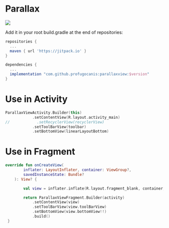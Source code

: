 # Parallax

[![](https://jitpack.io/v/profugocanis/parallax.svg)](https://jitpack.io/#profugocanis/parallaxview)

Add it in your root build.gradle at the end of repositories:

```groovy
repositories {
  ...
  maven { url 'https://jitpack.io' }
}

dependencies {
  ...
  implementation "com.github.profugocanis:parallaxview:$version"
}
```
# Use in Activity

```kotlin
ParallaxViewActivity.Builder(this)
            .setContentView(R.layout.activity_main)
//            .setRecyclerView(recyclerView)
            .setToolBarView(toolbar)
            .setBottomView(linearLayoutBottom)

```

# Use in Fragment

```kotlin
override fun onCreateView(
        inflater: LayoutInflater, container: ViewGroup?,
        savedInstanceState: Bundle?
    ): View? {

        val view = inflater.inflate(R.layout.fragment_blank, container, false)

        return ParallaxViewFragment.Builder(activity)
            .setContentView(view)
            .setToolBarView(view.toolBarView)
            .setBottomView(view.bottomView!!)
            .build()
 }

```
